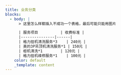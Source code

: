 ```yaml
---
title: 业务分类
blocks:
  - body: |
      > 这里怎么样都插入不成功一个表格，最后可能只能用图片

      | 服务项目          | 收费标准 |
      |---------------|------|
      | 格力挂机清洗服务*3    | 240元 |
      | 美的3P吊顶机清洗服务*1 | 150元 |
      | 柜机清洗*1        | 120元 |
      | 格力挂机维修服务*1    | 100元 |
    color: default
    _template: content
---
```













